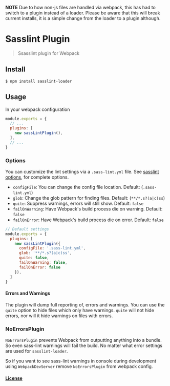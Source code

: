 **NOTE**
Due to how non-js files are handled via webpack, this has had to switch to a plugin instead of a loader.
Please be aware that this will break current installs, it is a simple change from the loader to a plugin although.

# Sasslint Plugin

> Ssasslint plugin for Webpack

## Install

```console
$ npm install sasslint-loader
```

## Usage

In your webpack configuration

```js
module.exports = {
  // ...
  plugins: [
    new sassLintPlugin(),
  ],
  // ...
}
```

### Options

You can customize the lint settings via a `.sass-lint.yml` file. See [sasslint options](https://github.com/sasstools/sass-lint/blob/develop/docs/sass-lint.yml), for complete options.

* `configFile`: You can change the config file location. Default: (`.sass-lint.yml`)
* `glob`: Change the glob pattern for finding files. Default: (`**/*.s?(a|c)ss`)
* `quite`: Suppress warnings, errors will still show. Default: `false`
* `failOnWarning`: Have Webpack's build process die on warning. Default: `false`
* `failOnError`: Have Webpack's build process die on error. Default: `false`

```js
// Default settings
module.exports = {
  plugins: [
    new sassLintPlugin({
      configFile: '.sass-lint.yml',
      glob: '**/*.s?(a|c)ss',
      quite: false,
      failOnWarning: false,
      failOnError: false
    }),
  ]
}
```

#### Errors and Warnings

The plugin will dump full reporting of, errors and warnings.
You can use the `quite` option to hide files which only have warnings.
`quite` will not hide errors, nor will it hide warnings on files with errors.


### NoErrorsPlugin

`NoErrorsPlugin` prevents Webpack from outputting anything into a bundle. So even sass-lint warnings
will fail the build. No matter what error settings are used for `sasslint-loader`.

So if you want to see sass-lint warnings in console during development using `WebpackDevServer`
remove `NoErrorsPlugin` from webpack config.

#### [License](LICENSE)
